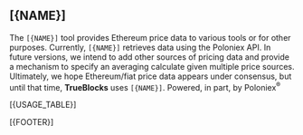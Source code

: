 ## [{NAME}]

The `[{NAME}]` tool provides Ethereum price data to various tools or for other purposes. Currently, `[{NAME}]` retrieves data using the Poloniex API. In future versions, we intend to add other sources of pricing data and provide a mechanism to specify an averaging calculate given multiple price sources. Ultimately, we hope Ethereum/fiat price data appears under consensus, but until that time, **TrueBlocks** uses `[{NAME}]`. Powered, in part, by Poloniex<sup>&reg;<sup>

[{USAGE_TABLE}]

[{FOOTER}]
